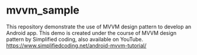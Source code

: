 # mvvm_sample
This repository demonstrate the use of MVVM design pattern to develop an Android app.
This demo is created under the course of MVVM design pattern by Simplified coding, also available on YouTube.
https://www.simplifiedcoding.net/android-mvvm-tutorial/
